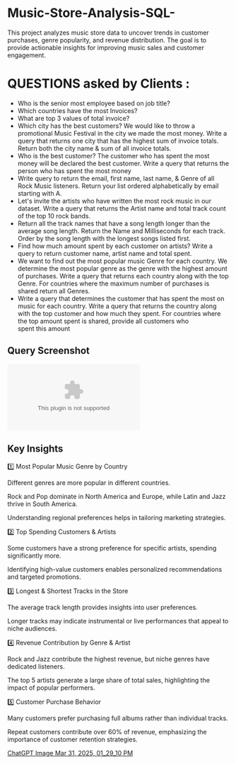 # Music-Store-Analysis-SQL-
This project analyzes music store data to uncover trends in customer purchases, genre popularity, and revenue distribution. The goal is to provide actionable insights for improving music sales and customer engagement.
# QUESTIONS asked by Clients :
- Who is the senior most employee based on job title?
- Which countries have the most Invoices?
- What are top 3 values of total invoice?
- Which city has the best customers? We would like to throw a promotional Music 
Festival in the city we made the most money. Write a query that returns one city that 
has the highest sum of invoice totals. Return both the city name & sum of all invoice 
totals.
- Who is the best customer? The customer who has spent the most money will be 
declared the best customer. Write a query that returns the person who has spent the 
most money
- Write query to return the email, first name, last name, & Genre of all Rock Music 
listeners. Return your list ordered alphabetically by email starting with A.
- Let's invite the artists who have written the most rock music in our dataset. Write a 
query that returns the Artist name and total track count of the top 10 rock bands.
- Return all the track names that have a song length longer than the average song length. 
Return the Name and Milliseconds for each track. Order by the song length with the 
longest songs listed first.
- Find how much amount spent by each customer on artists? Write a query to return
customer name, artist name and total spent.
- We want to find out the most popular music Genre for each country. We determine the 
most popular genre as the genre with the highest amount of purchases. Write a query 
that returns each country along with the top Genre. For countries where the maximum 
number of purchases is shared return all Genres.
- Write a query that determines the customer that has spent the most on music for each 
country. Write a query that returns the country along with the top customer and how
much they spent. For countries where the top amount spent is shared, provide all 
customers who spent this amount
## Query Screenshot
![Query ScreenShots](https://github.com/Sourav-311/Music-Store-Analysis-SQL/blob/main/Query%20ScreenShots.zip)
## Key Insights

1️⃣ Most Popular Music Genre by Country

Different genres are more popular in different countries.

Rock and Pop dominate in North America and Europe, while Latin and Jazz thrive in South America.

Understanding regional preferences helps in tailoring marketing strategies.

2️⃣ Top Spending Customers & Artists

Some customers have a strong preference for specific artists, spending significantly more.

Identifying high-value customers enables personalized recommendations and targeted promotions.

3️⃣ Longest & Shortest Tracks in the Store

The average track length provides insights into user preferences.

Longer tracks may indicate instrumental or live performances that appeal to niche audiences.

4️⃣ Revenue Contribution by Genre & Artist

Rock and Jazz contribute the highest revenue, but niche genres have dedicated listeners.

The top 5 artists generate a large share of total sales, highlighting the impact of popular performers.

5️⃣ Customer Purchase Behavior

Many customers prefer purchasing full albums rather than individual tracks.

Repeat customers contribute over 60% of revenue, emphasizing the importance of customer retention strategies.

[ChatGPT Image Mar 31, 2025, 01_29_10 PM](https://github.com/user-attachments/assets/c58d712d-7c03-49a8-aa9f-8941a716a43f)



  
